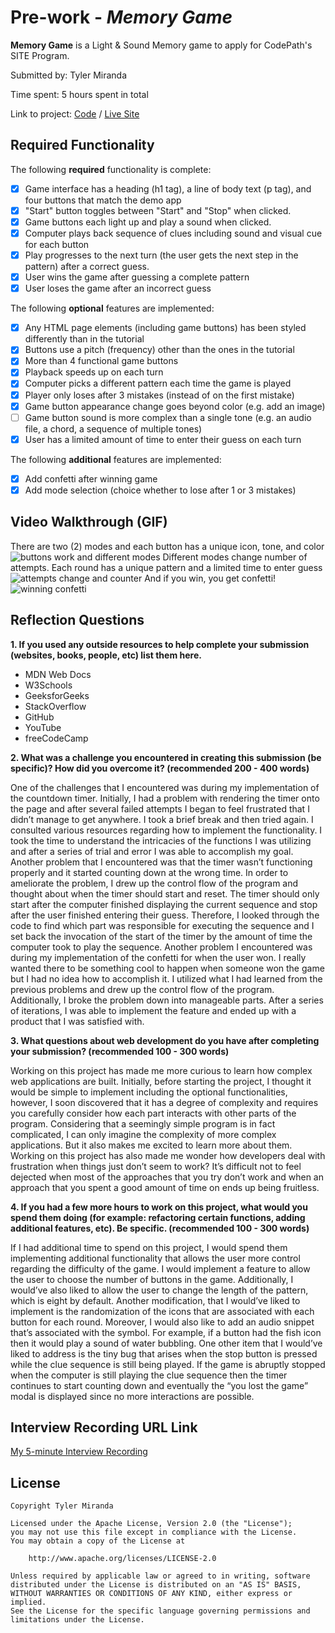 # Pre-work - *Memory Game*

**Memory Game** is a Light & Sound Memory game to apply for CodePath's SITE Program. 

Submitted by: Tyler Miranda

Time spent: 5 hours spent in total

Link to project: [Code](https://glitch.com/edit/#!/cuddly-tinted-morning) / [Live Site](https://cuddly-tinted-morning.glitch.me)

## Required Functionality

The following **required** functionality is complete:

* [x] Game interface has a heading (h1 tag), a line of body text (p tag), and four buttons that match the demo app
* [x] "Start" button toggles between "Start" and "Stop" when clicked. 
* [x] Game buttons each light up and play a sound when clicked. 
* [x] Computer plays back sequence of clues including sound and visual cue for each button
* [x] Play progresses to the next turn (the user gets the next step in the pattern) after a correct guess. 
* [x] User wins the game after guessing a complete pattern
* [x] User loses the game after an incorrect guess

The following **optional** features are implemented:

* [x] Any HTML page elements (including game buttons) has been styled differently than in the tutorial
* [x] Buttons use a pitch (frequency) other than the ones in the tutorial
* [x] More than 4 functional game buttons
* [x] Playback speeds up on each turn
* [x] Computer picks a different pattern each time the game is played
* [x] Player only loses after 3 mistakes (instead of on the first mistake)
* [x] Game button appearance change goes beyond color (e.g. add an image)
* [ ] Game button sound is more complex than a single tone (e.g. an audio file, a chord, a sequence of multiple tones)
* [x] User has a limited amount of time to enter their guess on each turn

The following **additional** features are implemented:

- [x] Add confetti after winning game
- [x] Add mode selection (choice whether to lose after 1 or 3 mistakes)

## Video Walkthrough (GIF)

There are two (2) modes and each button has a unique icon, tone, and color
![buttons work and different modes](https://github.com/TylerM2230/simple-memory-game/blob/main/featuresOne.gif) 
Different modes change number of attempts. Each round has a unique pattern and a limited time to enter guess
![attempts change and counter](https://github.com/TylerM2230/simple-memory-game/blob/main/featuresTwo.gif)
And if you win, you get confetti!
![winning confetti](https://github.com/TylerM2230/simple-memory-game/blob/main/confetti.gif)  

## Reflection Questions
<strong> 1. If you used any outside resources to help complete your submission (websites, books, people, etc) list them here.</strong>
<ul>
    <li>MDN Web Docs</li>
    <li>W3Schools</li>
    <li>GeeksforGeeks</li>
    <li>StackOverflow</li>
    <li>GitHub</li>
    <li>YouTube</li>
    <li>freeCodeCamp</li>
 </ul>
 
<strong> 2. What was a challenge you encountered in creating this submission (be specific)? How did you overcome it? (recommended 200 - 400 words) </strong>
&nbsp;&nbsp;&nbsp;&nbsp;<p>One of the challenges that I encountered was during my implementation of the countdown timer. Initially, I had a problem with rendering the timer onto the page and after several failed attempts I began to feel frustrated that I didn’t manage to get anywhere. I took a brief break and then tried again. I consulted various resources regarding how to implement the functionality. I took the time to understand the intricacies of the functions I was utilizing and after a series of trial and error I was able to accomplish my goal. Another problem that I encountered was that the timer wasn’t functioning properly and it started counting down at the wrong time. In order to ameliorate the problem, I drew up the control flow of the program and thought about when the timer should start and reset. The timer should only start after the computer finished displaying the current sequence and stop after the user finished entering their guess. Therefore, I looked through the code to find which part was responsible for executing the sequence and I set back the invocation of the start of the timer by the amount of time the computer took to play the sequence. Another problem I encountered was during my implementation of the confetti for when the user won. I really wanted there to be something cool to happen when someone won the game but I had no idea how to accomplish it. I utilized what I had learned from the previous problems and drew up the control flow of the program. Additionally, I broke the problem down into manageable parts. After a series of iterations, I was able to implement the feature and ended up with a product that I was satisfied with.</p>

<strong> 3. What questions about web development do you have after completing your submission? (recommended 100 - 300 words) </strong> 
&nbsp;&nbsp;&nbsp;&nbsp;<p>Working on this project has made me more curious to learn how complex web applications are built. Initially, before starting the project, I thought it would be simple to implement including the optional functionalities, however, I soon discovered that it has a degree of complexity and requires you carefully consider how each part interacts with other parts of the program. Considering that a seemingly simple program is in fact complicated, I can only imagine the complexity of more complex applications. But it also makes me excited to learn more about them. Working on this project has also made me wonder how developers deal with frustration when things just don’t seem to work? It’s difficult not to feel dejected when most of the approaches that you try don’t work and when an approach that you spent a good amount of time on ends up being fruitless.</p>

<strong> 4. If you had a few more hours to work on this project, what would you spend them doing (for example: refactoring certain functions, adding additional features, etc). Be specific. (recommended 100 - 300 words)</strong>
&nbsp;&nbsp;&nbsp;&nbsp;<p>If I had additional time to spend on this project, I would spend them implementing additional functionality that allows the user more control regarding the difficulty of the game. I would implement a feature to allow the user to choose the number of buttons in the game. Additionally, I would’ve also liked to allow the user to change the length of the pattern, which is eight by default.  Another modification, that I would’ve liked to implement is the randomization of the icons that are associated with each button for each round. Moreover, I would also like to add an audio snippet that’s associated with the symbol. For example, if a button had the fish icon then it would play a sound of water bubbling.  One other item that I would’ve liked to address is the tiny bug that arises when the stop button is pressed while the clue sequence is still being played. If the game is abruptly stopped when the computer is still playing the clue sequence then the timer continues to start counting down and eventually the “you lost the game” modal is displayed since no more interactions are possible.</p>



## Interview Recording URL Link

[My 5-minute Interview Recording](your-link-here)


## License

    Copyright Tyler Miranda

    Licensed under the Apache License, Version 2.0 (the "License");
    you may not use this file except in compliance with the License.
    You may obtain a copy of the License at

        http://www.apache.org/licenses/LICENSE-2.0

    Unless required by applicable law or agreed to in writing, software
    distributed under the License is distributed on an "AS IS" BASIS,
    WITHOUT WARRANTIES OR CONDITIONS OF ANY KIND, either express or implied.
    See the License for the specific language governing permissions and
    limitations under the License.

